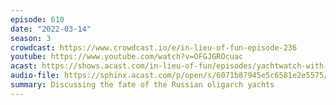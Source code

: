 ```yaml
---
episode: 610
date: "2022-03-14"
season: 3
crowdcast: https://www.crowdcast.io/e/in-lieu-of-fun-episode-236
youtube: https://www.youtube.com/watch?v=OFGJGROcuac
acast: https://shows.acast.com/in-lieu-of-fun/episodes/yachtwatch-with-alex-finley
audio-file: https://sphinx.acast.com/p/open/s/6071b87945e5c6581e2e5575/e/6230ab2963c97500123098b0/media.mp3
summary: Discussing the fate of the Russian oligarch yachts
---
```


